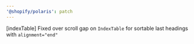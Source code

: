 ```yaml
---
'@shopify/polaris': patch
---
```


[indexTable] Fixed over scroll gap on `IndexTable` for sortable last headings with `alignment="end"`

